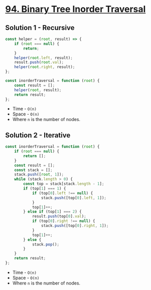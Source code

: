 # [94. Binary Tree Inorder Traversal](https://leetcode.com/problems/binary-tree-inorder-traversal/)

## Solution 1 - Recursive

```js
const helper = (root, result) => {
    if (root === null) {
        return;
    }
    helper(root.left, result);
    result.push(root.val);
    helper(root.right, result);
};

const inorderTraversal = function (root) {
    const result = [];
    helper(root, result);
    return result;
};
```

-   Time - `O(n)`
-   Space - `O(n)`
-   Where `n` is the number of nodes.

## Solution 2 - Iterative

```js
const inorderTraversal = function (root) {
    if (root === null) {
        return [];
    }
    const result = [];
    const stack = [];
    stack.push([root, 1]);
    while (stack.length > 0) {
        const top = stack[stack.length - 1];
        if (top[1] === 1) {
            if (top[0].left !== null) {
                stack.push([top[0].left, 1]);
            }
            top[1]++;
        } else if (top[1] === 2) {
            result.push(top[0].val);
            if (top[0].right !== null) {
                stack.push([top[0].right, 1]);
            }
            top[1]++;
        } else {
            stack.pop();
        }
    }
    return result;
};
```

-   Time - `O(n)`
-   Space - `O(n)`
-   Where `n` is the number of nodes.

